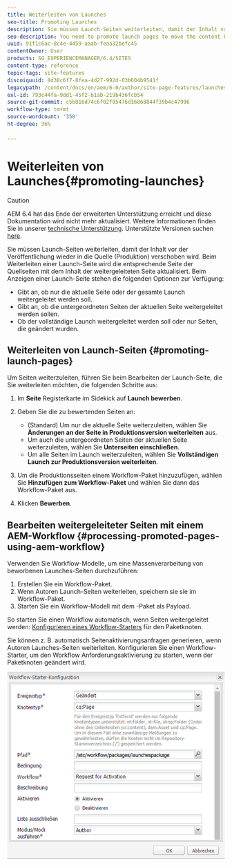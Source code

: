 ```yaml
---
title: Weiterleiten von Launches
seo-title: Promoting Launches
description: Sie müssen Launch-Seiten weiterleiten, damit der Inhalt vor der Veröffentlichung wieder in die Quelle (Produktion) verschoben wird. Beim Weiterleiten einer Launch-Seite wird die entsprechende Seite der Quellseiten mit dem Inhalt der weitergeleiteten Seite aktualisiert.
seo-description: You need to promote launch pages to move the content back into the source (production) before publishing. When a launch page is promoted, the corresponding page of the source pages is replaced with the content of the promoted page.
uuid: 91f1c6ac-8c4e-4459-aaab-feaa32befc45
contentOwner: User
products: SG_EXPERIENCEMANAGER/6.4/SITES
content-type: reference
topic-tags: site-features
discoiquuid: 8d38c6f7-8fea-4d27-992d-03b604b9541f
legacypath: /content/docs/en/aem/6-0/author/site-page-features/launches
exl-id: 793c44fa-9dd1-45f2-b1ab-219b436fcb54
source-git-commit: c5b816d74c6f02f85476d16868844f39b4c47996
workflow-type: tm+mt
source-wordcount: '350'
ht-degree: 36%

---
```


# Weiterleiten von Launches{#promoting-launches}

>[!CAUTION]
>
>AEM 6.4 hat das Ende der erweiterten Unterstützung erreicht und diese Dokumentation wird nicht mehr aktualisiert. Weitere Informationen finden Sie in unserer [technische Unterstützung](https://helpx.adobe.com/de/support/programs/eol-matrix.html). Unterstützte Versionen suchen [here](https://experienceleague.adobe.com/docs/?lang=de).

Sie müssen Launch-Seiten weiterleiten, damit der Inhalt vor der Veröffentlichung wieder in die Quelle (Produktion) verschoben wird. Beim Weiterleiten einer Launch-Seite wird die entsprechende Seite der Quellseiten mit dem Inhalt der weitergeleiteten Seite aktualisiert. Beim Anzeigen einer Launch-Seite stehen die folgenden Optionen zur Verfügung:

* Gibt an, ob nur die aktuelle Seite oder der gesamte Launch weitergeleitet werden soll.
* Gibt an, ob die untergeordneten Seiten der aktuellen Seite weitergeleitet werden sollen.
* Ob der vollständige Launch weitergeleitet werden soll oder nur Seiten, die geändert wurden.

## Weiterleiten von Launch-Seiten {#promoting-launch-pages}

Um Seiten weiterzuleiten, führen Sie beim Bearbeiten der Launch-Seite, die Sie weiterleiten möchten, die folgenden Schritte aus:

1. Im **Seite** Registerkarte im Sidekick auf **Launch bewerben**.
1. Geben Sie die zu bewertenden Seiten an:

   * (Standard) Um nur die aktuelle Seite weiterzuleiten, wählen Sie **Änderungen an der Seite in Produktionsversion weiterleiten** aus.
   * Um auch die untergeordneten Seiten der aktuellen Seite weiterzuleiten, wählen Sie **Unterseiten einschließen**.
   * Um alle Seiten im Launch weiterzuleiten, wählen Sie **Vollständigen Launch zur Produktionsversion weiterleiten**.

1. Um die Produktionsseiten einem Workflow-Paket hinzuzufügen, wählen Sie **Hinzufügen zum Workflow-Paket** und wählen Sie dann das Workflow-Paket aus.
1. Klicken **Bewerben**.

## Bearbeiten weitergeleiteter Seiten mit einem AEM-Workflow {#processing-promoted-pages-using-aem-workflow}

Verwenden Sie Workflow-Modelle, um eine Massenverarbeitung von beworbenen Launches-Seiten durchzuführen:

1. Erstellen Sie ein Workflow-Paket.
1. Wenn Autoren Launch-Seiten weiterleiten, speichern sie sie im Workflow-Paket.
1. Starten Sie ein Workflow-Modell mit dem -Paket als Payload.

So starten Sie einen Workflow automatisch, wenn Seiten weitergeleitet werden: [Konfigurieren eines Workflow-Starters](/help/sites-administering/workflows-starting.md#workflows-launchers) für den Paketknoten.

Sie können z. B. automatisch Seitenaktivierungsanfragen generieren, wenn Autoren Launches-Seiten weiterleiten. Konfigurieren Sie einen Workflow-Starter, um den Workflow Anforderungsaktivierung zu starten, wenn der Paketknoten geändert wird.

![chlimage_1-136](assets/chlimage_1-136.png)
